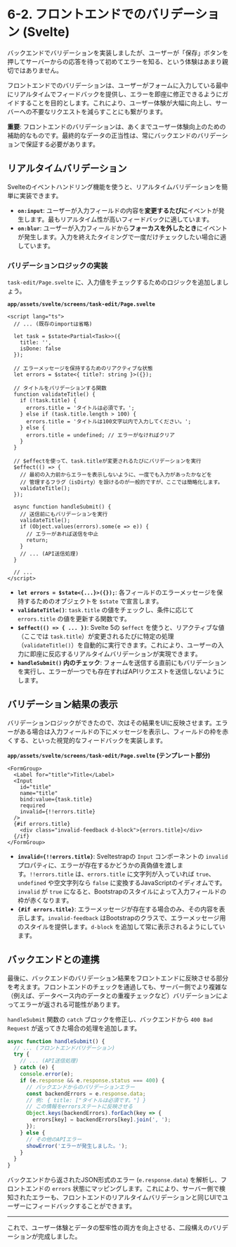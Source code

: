 # 6-2. フロントエンドでのバリデーション (Svelte)

バックエンドでバリデーションを実装しましたが、ユーザーが「保存」ボタンを押してサーバーからの応答を待って初めてエラーを知る、という体験はあまり親切ではありません。

フロントエンドでのバリデーションは、ユーザーがフォームに入力している最中にリアルタイムでフィードバックを提供し、エラーを即座に修正できるようにガイドすることを目的とします。これにより、ユーザー体験が大幅に向上し、サーバーへの不要なリクエストを減らすことにも繋がります。

**重要**: フロントエンドのバリデーションは、あくまでユーザー体験向上のための補助的なものです。最終的なデータの正当性は、常にバックエンドのバリデーションで保証する必要があります。

## リアルタイムバリデーション

Svelteのイベントハンドリング機能を使うと、リアルタイムバリデーションを簡単に実装できます。

- **`on:input`**: ユーザーが入力フィールドの内容を**変更するたびに**イベントが発生します。最もリアルタイム性が高いフィードバックに適しています。
- **`on:blur`**: ユーザーが入力フィールドから**フォーカスを外したとき**にイベントが発生します。入力を終えたタイミングで一度だけチェックしたい場合に適しています。

### バリデーションロジックの実装

`task-edit/Page.svelte` に、入力値をチェックするためのロジックを追加しましょう。

**`app/assets/svelte/screens/task-edit/Page.svelte`**
```svelte
<script lang="ts">
  // ... (既存のimportは省略)

  let task = $state<Partial<Task>>({
    title: '',
    isDone: false
  });
  
  // エラーメッセージを保持するためのリアクティブな状態
  let errors = $state<{ title?: string }>({});

  // タイトルをバリデーションする関数
  function validateTitle() {
    if (!task.title) {
      errors.title = 'タイトルは必須です。';
    } else if (task.title.length > 100) {
      errors.title = 'タイトルは100文字以内で入力してください。';
    } else {
      errors.title = undefined; // エラーがなければクリア
    }
  }

  // $effectを使って、task.titleが変更されるたびにバリデーションを実行
  $effect(() => {
    // 最初の入力前からエラーを表示しないように、一度でも入力があったかなどを
    // 管理するフラグ（isDirty）を設けるのが一般的ですが、ここでは簡略化します。
    validateTitle();
  });

  async function handleSubmit() {
    // 送信前にもバリデーションを実行
    validateTitle();
    if (Object.values(errors).some(e => e)) {
      // エラーがあれば送信を中止
      return;
    }
    // ... (API送信処理)
  }

  // ...
</script>
```
- **`let errors = $state<{...}>({});`**:
  各フィールドのエラーメッセージを保持するためのオブジェクトを `$state` で宣言します。
- **`validateTitle()`**:
  `task.title` の値をチェックし、条件に応じて `errors.title` の値を更新する関数です。
- **`$effect(() => { ... })`**:
  Svelte 5の `$effect` を使うと、リアクティブな値（ここでは `task.title`）が変更されるたびに特定の処理（`validateTitle()`）を自動的に実行できます。これにより、ユーザーの入力に即座に反応するリアルタイムバリデーションが実現できます。
- **`handleSubmit()` 内のチェック**:
  フォームを送信する直前にもバリデーションを実行し、エラーが一つでも存在すればAPIリクエストを送信しないようにします。

## バリデーション結果の表示

バリデーションロジックができたので、次はその結果をUIに反映させます。エラーがある場合は入力フィールドの下にメッセージを表示し、フィールドの枠を赤くする、といった視覚的なフィードバックを実装します。

**`app/assets/svelte/screens/task-edit/Page.svelte` (テンプレート部分)**
```svelte
<FormGroup>
  <Label for="title">Title</Label>
  <Input
    id="title"
    name="title"
    bind:value={task.title}
    required
    invalid={!!errors.title}
  />
  {#if errors.title}
    <div class="invalid-feedback d-block">{errors.title}</div>
  {/if}
</FormGroup>
```
- **`invalid={!!errors.title}`**:
  Sveltestrapの `Input` コンポーネントの `invalid` プロパティに、エラーが存在するかどうかの真偽値を渡します。`!!errors.title` は、`errors.title` に文字列が入っていれば `true`、`undefined` や空文字列なら `false` に変換するJavaScriptのイディオムです。`invalid` が `true` になると、Bootstrapのスタイルによって入力フィールドの枠が赤くなります。
- **`{#if errors.title}`**:
  エラーメッセージが存在する場合のみ、その内容を表示します。`invalid-feedback` はBootstrapのクラスで、エラーメッセージ用のスタイルを提供します。`d-block` を追加して常に表示されるようにしています。

## バックエンドとの連携

最後に、バックエンドのバリデーション結果をフロントエンドに反映させる部分を考えます。フロントエンドのチェックを通過しても、サーバー側でより複雑な（例えば、データベース内のデータとの重複チェックなど）バリデーションによってエラーが返される可能性があります。

`handleSubmit` 関数の `catch` ブロックを修正し、バックエンドから `400 Bad Request` が返ってきた場合の処理を追加します。

```typescript
async function handleSubmit() {
  // ... (フロントエンドバリデーション)
  try {
    // ... (API送信処理)
  } catch (e) {
    console.error(e);
    if (e.response && e.response.status === 400) {
      // バックエンドからのバリデーションエラー
      const backendErrors = e.response.data;
      // 例: { title: ["タイトルは必須です。"] }
      // この情報をerrorsステートに反映させる
      Object.keys(backendErrors).forEach(key => {
        errors[key] = backendErrors[key].join(', ');
      });
    } else {
      // その他のAPIエラー
      showError('エラーが発生しました。');
    }
  }
}
```
バックエンドから返されたJSON形式のエラー (`e.response.data`) を解析し、フロントエンドの `errors` 状態にマッピングします。これにより、サーバー側で検知されたエラーも、フロントエンドのリアルタイムバリデーションと同じUIでユーザーにフィードバックすることができます。

---

これで、ユーザー体験とデータの堅牢性の両方を向上させる、二段構えのバリデーションが完成しました。
